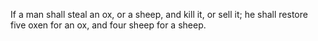 If a man shall steal an ox, or a sheep, and kill it, or sell it; he shall restore five oxen for an ox, and four sheep for a sheep.
